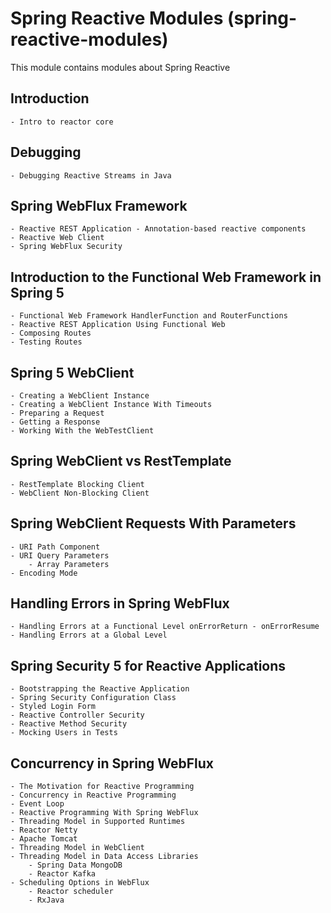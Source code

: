 # Spring Reactive Modules (spring-reactive-modules)

This module contains modules about Spring Reactive

## Introduction

    - Intro to reactor core

## Debugging

    - Debugging Reactive Streams in Java

## Spring WebFlux Framework

    - Reactive REST Application - Annotation-based reactive components
    - Reactive Web Client
    - Spring WebFlux Security

## Introduction to the Functional Web Framework in Spring 5

    - Functional Web Framework HandlerFunction and RouterFunctions
    - Reactive REST Application Using Functional Web 
    - Composing Routes
    - Testing Routes

## Spring 5 WebClient

    - Creating a WebClient Instance
    - Creating a WebClient Instance With Timeouts
    - Preparing a Request
    - Getting a Response
    - Working With the WebTestClient

## Spring WebClient vs RestTemplate

    - RestTemplate Blocking Client
    - WebClient Non-Blocking Client

## Spring WebClient Requests With Parameters

    - URI Path Component
    - URI Query Parameters
        - Array Parameters
    - Encoding Mode

## Handling Errors in Spring WebFlux

    - Handling Errors at a Functional Level onErrorReturn - onErrorResume
    - Handling Errors at a Global Level

## Spring Security 5 for Reactive Applications

    - Bootstrapping the Reactive Application
    - Spring Security Configuration Class
    - Styled Login Form
    - Reactive Controller Security
    - Reactive Method Security
    - Mocking Users in Tests

## Concurrency in Spring WebFlux

    - The Motivation for Reactive Programming
    - Concurrency in Reactive Programming
    - Event Loop
    - Reactive Programming With Spring WebFlux
    - Threading Model in Supported Runtimes
    - Reactor Netty
    - Apache Tomcat
    - Threading Model in WebClient
    - Threading Model in Data Access Libraries
        - Spring Data MongoDB
        - Reactor Kafka
    - Scheduling Options in WebFlux
        - Reactor scheduler
        - RxJava
